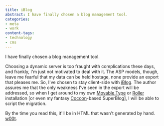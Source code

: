 ```yaml
---
title: iBlog
abstract: I have finally chosen a blog management tool.
categories:
- meta
- work
content-tags:
- technology
- cms
---
```


I have finally chosen a blog management tool.

Choosing a dynamic server is too fraught with complications these days, and frankly, I'm just not motivated to deal with it.  The ASP models, though, leave me fearful that my data can be held hostage, none provide an export that pleases me.  So, I've chosen to stay client-side with [iBlog][1].  The author assures me that the only weakness I've seen in the export will be addressed, so when I get around to my own [Movable Type][2] or [Roller][3] installation [or even my fantasy [Cocoon][4]-based SuperBlog], I will be able to script the migration.

   [1]: http://www.lifli.com/Products/iBlog/main.htm
   [2]: http://movabletype.org/
   [3]: http://www.rollerweblogger.org/
   [4]: http://cocoon.apache.org

By the time you read this, it'll be in HTML that wasn't generated by hand.  [w00t][5].

   [5]: http://catb.org/esr/jargon/html/entry/w00t.html
